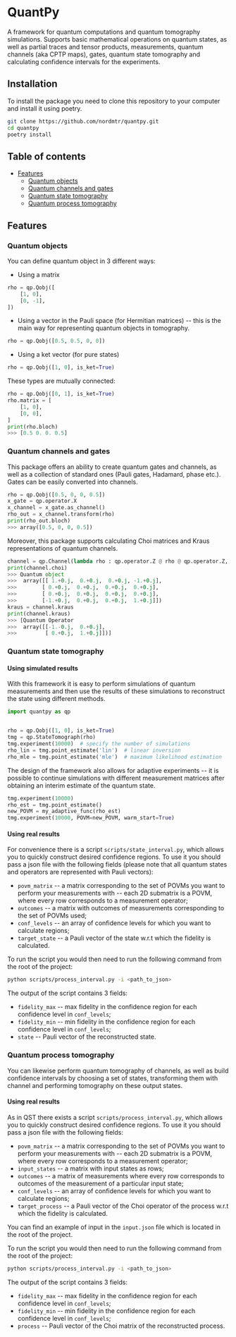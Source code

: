 # QuantPy

A framework for quantum computations and quantum tomography simulations. Supports basic mathematical operations on quantum states, as well as partial traces and tensor products, measurements, quantum channels (aka CPTP maps), gates, quantum state tomography and calculating confidence intervals for the experiments.

## Installation

To install the package you need to clone this repository to your computer and install it using poetry.
```bash
git clone https://github.com/nordmtr/quantpy.git
cd quantpy
poetry install
```

## Table of contents

- [Features](#features)
    - [Quantum objects](#quantum-objects)
    - [Quantum channels and gates](#quantum-channels-and-gates)
    - [Quantum state tomography](#quantum-state-tomography)
    - [Quantum process tomography](#quantum-process-tomography)

## Features

### Quantum objects

You can define quantum object in 3 different ways:
- Using a matrix
```python
rho = qp.Qobj([
    [1, 0],
    [0, -1],
])
```
- Using a vector in the Pauli space (for Hermitian matrices) -- this is the main way for representing quantum objects in tomography.
```python
rho = qp.Qobj([0.5, 0.5, 0, 0])
```
- Using a ket vector (for pure states)
```python
rho = qp.Qobj([1, 0], is_ket=True)
```

These types are mutually connected:
```python
rho = qp.Qobj([0, 1], is_ket=True)
rho.matrix = [
    [1, 0],
    [0, 0],
]
print(rho.bloch)
>>> [0.5 0. 0. 0.5]
```

### Quantum channels and gates

This package offers an ability to create quantum gates and channels, as well as a collection of standard ones (Pauli gates, Hadamard, phase etc.). Gates can be easily converted into channels.
```python
rho = qp.Qobj([0.5, 0, 0, 0.5])
x_gate = qp.operator.X
x_channel = x_gate.as_channel()
rho_out = x_channel.transform(rho)
print(rho_out.bloch)
>>> array([0.5, 0, 0, 0.5])
```
Moreover, this package supports calculating Choi matrices and Kraus representations of quantum channels.
```python
channel = qp.Channel(lambda rho : qp.operator.Z @ rho @ qp.operator.Z, n_qubits=1)
print(channel.choi)
>>> Quantum object
>>>  array([[ 1.+0.j,  0.+0.j,  0.+0.j, -1.+0.j],
>>>        [ 0.+0.j,  0.+0.j,  0.+0.j,  0.+0.j],
>>>        [ 0.+0.j,  0.+0.j,  0.+0.j,  0.+0.j],
>>>        [-1.+0.j,  0.+0.j,  0.+0.j,  1.+0.j]])
kraus = channel.kraus
print(channel.kraus)
>>> [Quantum Operator
>>>  array([[-1.-0.j,  0.+0.j],
>>>         [ 0.+0.j,  1.+0.j]])]
```

### Quantum state tomography

#### Using simulated results

With this framework it is easy to perform simulations of quantum measurements and then use the results of these simulations to reconstruct the state using different methods.
```python
import quantpy as qp


rho = qp.Qobj([1, 0], is_ket=True)
tmg = qp.StateTomograph(rho)
tmg.experiment(10000)  # specify the number of simulations
rho_lin = tmg.point_estimate('lin')  # linear inversion
rho_mle = tmg.point_estimate('mle')  # maximum likelihood estimation
```

The design of the framework also allows for adaptive experiments -- it is possible to continue simulations with different measurement matrices after obtaining an interim estimate of the quantum state.
```python
tmg.experiment(10000)
rho_est = tmg.point_estimate()
new_POVM = my_adaptive_func(rho_est)
tmg.experiment(10000, POVM=new_POVM, warm_start=True)
```

#### Using real results

For convenience there is a script `scripts/state_interval.py`, which allows you to quickly construct desired confidence regions.
To use it you should pass a json file with the following fields (please note that all quantum states and operators are represented with Pauli vectors):

- `povm_matrix` -- a matrix corresponding to the set of POVMs you want to perform your measurements with -- each 2D submatrix is a POVM, where every row corresponds to a measurement operator;
- `outcomes` -- a matrix with outcomes of measurements corresponding to the set of POVMs used;
- `conf_levels` -- an array of confidence levels for which you want to calculate regions;
- `target_state` -- a Pauli vector of the state w.r.t which the fidelity is calculated.

To run the script you would then need to run the following command from the root of the project:
```bash
python scripts/process_interval.py -i <path_to_json>
```

The output of the script contains 3 fields:

- `fidelity_max` -- max fidelity in the confidence region for each confidence level in `conf_levels`;
- `fidelity_min` -- min fidelity in the confidence region for each confidence level in `conf_levels`;
- `state` -- Pauli vector of the reconstructed state.

### Quantum process tomography

You can likewise perform quantum tomography of channels, as well as build confidence intervals by choosing a set of states, transforming them with channel and performing tomography on these output states.

#### Using real results

As in QST there exists a script `scripts/process_interval.py`, which allows you to quickly construct desired confidence regions.
To use it you should pass a json file with the following fields:

- `povm_matrix` -- a matrix corresponding to the set of POVMs you want to perform your measurements with -- each 2D submatrix is a POVM, where every row corresponds to a measurement operator;
- `input_states` -- a matrix with input states as rows;
- `outcomes` -- a matrix of measurements where every row corresponds to outcomes of the measurement of a particular input state;
- `conf_levels` -- an array of confidence levels for which you want to calculate regions;
- `target_process` -- a Pauli vector of the Choi operator of the process w.r.t which the fidelity is calculated.

You can find an example of input in the `input.json` file which is located in the root of the project.

To run the script you would then need to run the following command from the root of the project:
```bash
python scripts/process_interval.py -i <path_to_json>
```

The output of the script contains 3 fields:

- `fidelity_max` -- max fidelity in the confidence region for each confidence level in `conf_levels`;
- `fidelity_min` -- min fidelity in the confidence region for each confidence level in `conf_levels`;
- `process` -- Pauli vector of the Choi matrix of the reconstructed process.
